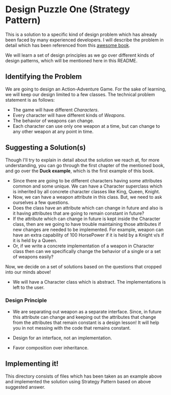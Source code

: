 # Design Puzzle One (Strategy Pattern)
This is a solution to a specific kind of design problem
which has already been faced by many experienced 
developers. I will describe the problem in detail 
which has been referenced from this 
[awesome book](https://www.amazon.in/Head-First-Design-Patterns-Brain-Friendly/dp/9352132777/ref=sr_1_1?crid=22MI2AHKGFDP6&keywords=headfirst+design+pattern&qid=1559474078&s=gateway&sprefix=headfirst+design%2Caps%2C279&sr=8-1).

We will learn a set of design principles as we go over
different kinds of design patterns, which will be 
mentioned here in this README.

## Identifying the Problem
We are going to design an Action-Adventure Game. For
the sake of learning, we will keep our design limited
to a few classes. The technical problem statement is
as follows:
 - The game will have different *Characters*.
 - Every character will have different kinds 
 of *Weapons*.
 - The behavior of weapons can change.
 - Each character can use only one weapon at a time,
 but can change to any other weapon at any point 
 in time.

## Suggesting a Solution(s)
Though I'll try to explain in detail about the 
solution we reach at, for more understanding, you 
can go through the first chapter of the mentioned 
book, and go over the **Duck example**, which is the 
first example of this book.

 - Since there are going to be different characters
 having some attributes common and some unique. We
 can have a Character superclass which is inherited
 by all concrete character classes like King, Queen,
 Knight. 
 - Now, we can have a weapon attribute in this class.
 But, we need to ask ourselves a few questions.
 - Does the class have an attribute which can change
 in future and also is it having attributes that are
 going to remain constant in future?
 - If the attribute which can change in future is kept
 inside the Character class, then are we going to have
 trouble maintaining those attributes if new changes
 are needed to be implemented. For example, weapon 
 can have an extra capability of 100 HorsePower if 
 it is held by a Knight v/s if it is held by a Queen. 
 - Or, if we write a concrete implementation of a weapon
 in Character class then can we specifically change 
 the behavior of a single or a set of weapons easily?
 
Now, we decide on a set of solutions based on the questions
that cropped into our minds above!

 - We will have a Character class which is abstract.
 The implementations is left to the user.
 
### Design Principle
 - We are separating out weapon as a separate interface.
 Since, in future this attribute can change and 
 keeping out the attributes that change from the attributes
 that remain constant is a design lesson! It will help
 you in not messing with the code that remains constant.
 
 - Design for an interface, not an implementation.
 - Favor composition over inheritance. 
 
 
## Implementing it!
This directory consists of files which has been taken
as an example above and implemented the solution
using Strategy Pattern based on above suggested answer.


